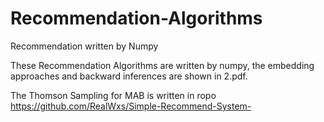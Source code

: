 # Recommendation-Algorithms
Recommendation written by Numpy

These Recommendation Algorithms are written by numpy, the embedding approaches and backward inferences are shown in 2.pdf.

The Thomson Sampling for MAB is written in ropo https://github.com/RealWxs/Simple-Recommend-System-

